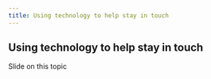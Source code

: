 ```yaml
---
title: Using technology to help stay in touch
---
```


## Using technology to help stay in touch

Slide on this topic